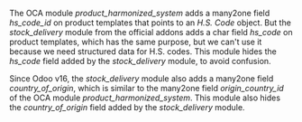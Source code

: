 The OCA module *product_harmonized_system* adds a many2one field
*hs_code_id* on product templates that points to an *H.S. Code* object.
But the *stock_delivery* module from the official addons adds a char field
*hs_code* on product templates, which has the same purpose, but we can't
use it because we need structured data for H.S. codes. This module hides
the *hs_code* field added by the *stock_delivery* module, to avoid confusion.

Since Odoo v16, the *stock_delivery* module also adds a many2one field
*country_of_origin*, which is similar to the many2one field
*origin_country_id* of the OCA module *product_harmonized_system*. This
module also hides the *country_of_origin* field added by the *stock_delivery*
module.
